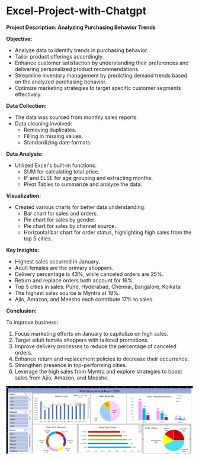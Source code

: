 # Excel-Project-with-Chatgpt
**Project Description: Analyzing Purchasing Behavior Trends**

**Objective:**

*   Analyze data to identify trends in purchasing behavior.
*   Tailor product offerings accordingly.
*   Enhance customer satisfaction by understanding their preferences and delivering personalized product recommendations.
*   Streamline inventory management by predicting demand trends based on the analyzed purchasing behavior.
*   Optimize marketing strategies to target specific customer segments effectively.

**Data Collection:**

*   The data was sourced from monthly sales reports.
*   Data cleaning involved:
    *   Removing duplicates.
    *   Filling in missing values.
    *   Standardizing date formats.

**Data Analysis:**

*   Utilized Excel's built-in functions:
    *   SUM for calculating total price.
    *   IF and ELSE for age grouping and extracting months.
    *   Pivot Tables to summarize and analyze the data.

**Visualization:**

*   Created various charts for better data understanding:
    *   Bar chart for sales and orders.
    *   Pie chart for sales by gender.
    *   Pie chart for sales by channel source.
    *   Horizontal bar chart for order status, highlighting high sales from the top 5 cities.

**Key Insights:**

*   Highest sales occurred in January.
*   Adult females are the primary shoppers.
*   Delivery percentage is 43%, while canceled orders are 25%.
*   Return and replace orders both account for 16%.
*   Top 5 cities in sales: Pune, Hyderabad, Chennai, Bangalore, Kolkata.
*   The highest sales source is Myntra at 19%.
*   Ajio, Amazon, and Meesho each contribute 17% to sales.

**Conclusion:**

To improve business:

1.  Focus marketing efforts on January to capitalize on high sales.
2.  Target adult female shoppers with tailored promotions.
3.  Improve delivery processes to reduce the percentage of canceled orders.
4.  Enhance return and replacement policies to decrease their occurrence.
5.  Strengthen presence in top-performing cities.
6.  Leverage the high sales from Myntra and explore strategies to boost sales from Ajio, Amazon, and Meesho.

![image alt](https://github.com/PoojaSharma-1/Excel-Project-with-Chatgpt/blob/97260b27ab75ce5421a5af8a8d4ec3e1f1047b26/Excel%20dashboard.png)
